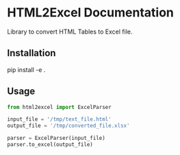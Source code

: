 # HTML2Excel Documentation
Library to convert HTML Tables to Excel file.

## Installation
pip install -e .

## Usage

```python
from html2excel import ExcelParser

input_file = '/tmp/text_file.html'
output_file = '/tmp/converted_file.xlsx'

parser = ExcelParser(input_file)
parser.to_excel(output_file)
```